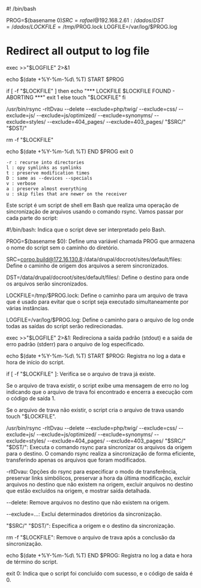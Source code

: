 #! /bin/bash

PROG=$(basename $0)
SRC=rafael@192.168.2.61:/dados/
DST=/dados/
LOCKFILE=/tmp/$PROG.lock
LOGFILE=/var/log/$PROG.log

# Redirect all output to log file
exec >>"$LOGFILE" 2>&1

echo $(date +%Y-%m-%d\ %T) START $PROG

if [ -f "$LOCKFILE" ]
then
        echo "*** LOCKFILE $LOCKFILE FOUND - ABORTING ***"
        exit 1
else
        touch "$LOCKFILE"
fi

/usr/bin/rsync -rltDvau --delete --exclude=php/twig/ --exclude=css/ --exclude=js/ --exclude=js/optimized/ --exclude=synonyms/ --exclude=styles/ --exclude=404_pages/ --exclude=403_pages/ "$SRC/" "$DST/"

rm -f "$LOCKFILE"

echo $(date +%Y-%m-%d\ %T) END   $PROG
exit 0



```
-r : recurse into directories
l : opy symlinks as symlinks
t : preserve modification times
D : same as --devices --specials
v : verbose 
a : preserve almost everything
u : skip files that are newer on the receiver
```




Este script é um script de shell em Bash que realiza uma operação de sincronização de arquivos usando o comando rsync. Vamos passar por cada parte do script:

#!/bin/bash: Indica que o script deve ser interpretado pelo Bash.

PROG=$(basename $0): Define uma variável chamada PROG que armazena o nome do script sem o caminho do diretório.

SRC=corpo.build@172.16.130.8:/data/drupal/docroot/sites/default/files: Define o caminho de origem dos arquivos a serem sincronizados.

DST=/data/drupal/docroot/sites/default/files/: Define o destino para onde os arquivos serão sincronizados.

LOCKFILE=/tmp/$PROG.lock: Define o caminho para um arquivo de trava que é usado para evitar que o script seja executado simultaneamente por várias instâncias.

LOGFILE=/var/log/$PROG.log: Define o caminho para o arquivo de log onde todas as saídas do script serão redirecionadas.

exec >>"$LOGFILE" 2>&1: Redireciona a saída padrão (stdout) e a saída de erro padrão (stderr) para o arquivo de log especificado.

echo $(date +%Y-%m-%d\ %T) START $PROG: Registra no log a data e hora de início do script.

if [ -f "$LOCKFILE" ]: Verifica se o arquivo de trava já existe.

Se o arquivo de trava existir, o script exibe uma mensagem de erro no log indicando que o arquivo de trava foi encontrado e encerra a execução com o código de saída 1.

Se o arquivo de trava não existir, o script cria o arquivo de trava usando touch "$LOCKFILE".

/usr/bin/rsync -rltDvau --delete --exclude=php/twig/ --exclude=css/ --exclude=js/ --exclude=js/optimized/ --exclude=synonyms/ --exclude=styles/ --exclude=404_pages/ --exclude=403_pages/ "$SRC/" "$DST/": Executa o comando rsync para sincronizar os arquivos da origem para o destino. O comando rsync realiza a sincronização de forma eficiente, transferindo apenas os arquivos que foram modificados.

-rltDvau: Opções do rsync para especificar o modo de transferência, preservar links simbólicos, preservar a hora da última modificação, excluir arquivos no destino que não existem na origem, excluir arquivos no destino que estão excluídos na origem, e mostrar saída detalhada.

--delete: Remove arquivos no destino que não existem na origem.

--exclude=...: Exclui determinados diretórios da sincronização.

"$SRC/" "$DST/": Especifica a origem e o destino da sincronização.

rm -f "$LOCKFILE": Remove o arquivo de trava após a conclusão da sincronização.

echo $(date +%Y-%m-%d\ %T) END $PROG: Registra no log a data e hora de término do script.

exit 0: Indica que o script foi concluído com sucesso, e o código de saída é 0.





